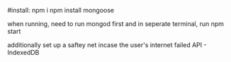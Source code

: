 #install:
npm i
npm install mongoose

when running, need to run mongod first and in seperate terminal, run npm start

additionally set up a saftey net incase the user's internet failed
API - IndexedDB
